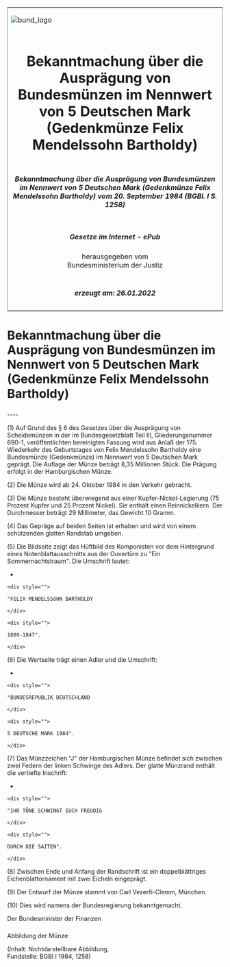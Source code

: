 <span id="DECKBLATT.html"></span>

<table border="0" frame="border" width="100%">

<tr valign="top">

<td align="left">

![bund\_logo](BfJ_2021_Web_de_de.gif)

</td>

<td align="right">

 

</td>

</tr>

<tr align="center" valign="middle">

<td colspan="2">

# Bekanntmachung über die Ausprägung von Bundesmünzen im Nennwert von 5 Deutschen Mark (Gedenkmünze Felix Mendelssohn Bartholdy)

</td>

</tr>

<tr align="center" valign="middle">

<td colspan="2">

##### Bekanntmachung über die Ausprägung von Bundesmünzen im Nennwert von 5 Deutschen Mark (Gedenkmünze Felix Mendelssohn Bartholdy) vom 20. September 1984 (BGBl. I S. 1258)

</td>

</tr>

<tr align="center" valign="middle">

<td colspan="2">

  
  

##### Gesetze im Internet - ePub  
  
herausgegeben vom  
Bundesministerium der Justiz

</td>

</tr>

<tr align="center" valign="bottom">

<td colspan="2">

  
  

##### erzeugt am: 26.01.2022

</td>

</tr>

</table>

<span id="BJNR012580984.html"></span>

# Bekanntmachung über die Ausprägung von Bundesmünzen im Nennwert von 5 Deutschen Mark (Gedenkmünze Felix Mendelssohn Bartholdy)

<span id="BJNR012580984BJNE000100308.html"></span>

###   
\----

<div>

<div class="jnhtml">

<div>

<div class="jurAbsatz">

(1) Auf Grund des § 6 des Gesetzes über die Ausprägung von Scheidemünzen
in der im Bundesgesetzblatt Teil III, Gliederungsnummer 690-1,
veröffentlichten bereinigten Fassung wird aus Anlaß der 175. Wiederkehr
des Geburtstages von Felix Mendelssohn Bartholdy eine Bundesmünze
(Gedenkmünze) im Nennwert von 5 Deutschen Mark geprägt. Die Auflage der
Münze beträgt 8,35 Millionen Stück. Die Prägung erfolgt in der
Hamburgischen Münze.

</div>

<div class="jurAbsatz">

(2) Die Münze wird ab 24. Oktober 1984 in den Verkehr gebracht.

</div>

<div class="jurAbsatz">

(3) Die Münze besteht überwiegend aus einer Kupfer-Nickel-Legierung (75
Prozent Kupfer und 25 Prozent Nickel). Sie enthält einen Reinnickelkern.
Der Durchmesser beträgt 29 Millimeter, das Gewicht 10 Gramm.

</div>

<div class="jurAbsatz">

(4) Das Gepräge auf beiden Seiten ist erhaben und wird von einem
schützenden glatten Randstab umgeben.

</div>

<div class="jurAbsatz">

(5) Die Bildseite zeigt das Hüftbild des Komponisten vor dem Hintergrund
eines Notenblattausschnitts aus der Ouvertüre zu "Ein
Sommernachtstraum". Die Umschrift lautet:

  - 
    
    <div style="">
    
    "FELIX MENDELSSOHN BARTHOLDY
    
    </div>
    
    <div style="">
    
    1809-1847".
    
    </div>

</div>

<div class="jurAbsatz">

(6) Die Wertseite trägt einen Adler und die Umschrift:

  - 
    
    <div style="">
    
    "BUNDESREPUBLIK DEUTSCHLAND
    
    </div>
    
    <div style="">
    
    5 DEUTSCHE MARK 1984".
    
    </div>

</div>

<div class="jurAbsatz">

(7) Das Münzzeichen "J" der Hamburgischen Münze befindet sich zwischen
zwei Federn der linken Schwinge des Adlers. Der glatte Münzrand enthält
die vertiefte Inschrift:

  - 
    
    <div style="">
    
    "IHR TÖNE SCHWINGT EUCH FREUDIG
    
    </div>
    
    <div style="">
    
    DURCH DIE SAITEN".
    
    </div>

</div>

<div class="jurAbsatz">

(8) Zwischen Ende und Anfang der Randschrift ist ein doppelblättriges
Eichenblattornament mit zwei Eicheln eingeprägt.

</div>

<div class="jurAbsatz">

(9) Der Entwurf der Münze stammt von Carl Vezerfi-Clemm, München.

</div>

<div class="jurAbsatz">

(10) Dies wird namens der Bundesregierung bekanntgemacht.  
  
<span class="SP">Der Bundesminister der Finanzen</span>

</div>

</div>

</div>

</div>

<span id="BJNR012580984BJNE000200308.html"></span>

###   
Abbildung der Münze

<div>

<div class="jnhtml">

<div>

<div class="jurAbsatz">

<div class="kommentar_Fundstelle">

(Inhalt: Nichtdarstellbare Abbildung,  
Fundstelle: BGBl I 1984, 1258)

</div>

</div>

</div>

</div>

</div>
